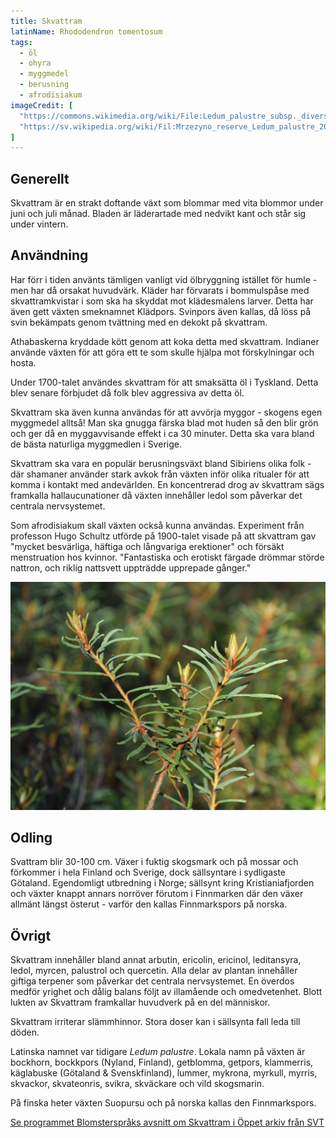 ```yaml
---
title: Skvattram
latinName: Rhododendron tomentosum
tags:
  - öl
  - ohyra
  - myggmedel
  - berusning
  - afrodisiakum
imageCredit: [
  "https://commons.wikimedia.org/wiki/File:Ledum_palustre_subsp._diversipilosum_var._nipponicum_1.JPG",
  "https://sv.wikipedia.org/wiki/Fil:Mrzezyno_reserve_Ledum_palustre_2010-07.jpg"
]
---
```


## Generellt

Skvattram är en strakt doftande växt som blommar med vita blommor under juni och juli månad. Bladen är läderartade med nedvikt kant och står sig under vintern.

## Användning

Har förr i tiden använts tämligen vanligt vid ölbryggning istället för humle - men har då orsakat huvudvärk. Kläder har förvarats i bommulspåse med skvattramkvistar i som ska ha skyddat mot klädesmalens larver. Detta har även gett växten smeknamnet Klädpors. Svinpors även kallas, då löss på svin bekämpats genom tvättning med en dekokt på skvattram.

Athabaskerna kryddade kött genom att koka detta med skvattram. Indianer använde växten för att göra ett te som skulle hjälpa mot förskylningar och hosta.

Under 1700-talet användes skvattram för att smaksätta öl i Tyskland. Detta blev senare förbjudet då folk blev aggressiva av detta öl.

Skvattram ska även kunna användas för att avvörja myggor - skogens egen myggmedel alltså! Man ska gnugga färska blad mot huden så den blir grön och ger då en myggavvisande effekt i ca 30 minuter. Detta ska vara bland de bästa naturliga myggmedlen i Sverige.

Skvattram ska vara en populär berusningsväxt bland Sibiriens olika folk - där shamaner använder stark avkok från växten inför olika ritualer för att komma i kontakt med andevärlden. En koncentrerad drog av skvattram sägs framkalla hallaucunationer då växten innehåller ledol som påverkar det centrala nervsystemet.

Som afrodisiakum skall växten också kunna användas. Experiment från professon Hugo Schultz utförde på 1900-talet visade på att skvattram gav "mycket besvärliga, häftiga och långvariga erektioner" och försäkt menstruation hos kvinnor. "Fantastiska och erotiskt färgade drömmar störde nattron, och riklig nattsvett uppträdde upprepade gånger."

![](/static/img/rhododendron-tomentosum-2.jpg)

## Odling

Svattram blir 30-100 cm. Växer i fuktig skogsmark och på mossar och förkommer i hela Finland och Sverige, dock sällsyntare i sydligaste Götaland. Egendomligt utbredning i Norge; sällsynt kring Kristianiafjorden och växter knappt annars norröver förutom i Finnmarken där den växer allmänt längst österut - varför den kallas Finnmarkspors på norska.

## Övrigt

Skvattram innehåller bland annat arbutin, ericolin, ericinol, leditansyra, ledol, myrcen, palustrol och quercetin. Alla delar av plantan innehåller giftiga terpener som påverkar det centrala nervsystemet. En överdos medför yrighet och dålig balans följt av illamående och omedvetenhet. Blott lukten av Skvattram framkallar huvudverk på en del människor.

Skvattram irriterar slämmhinnor. Stora doser kan i sällsynta fall leda till döden.

Latinska namnet var tidigare _Ledum palustre_. Lokala namn på växten är bockhorn, bockkpors (Nyland, Finland), getblomma, getpors, klammerris, käglabuske (Götaland & Svenskfinland), lummer, mykrona, myrkull, myrris, skvackor, skvateonris, svikra, skväckare och vild skogsmarin.

På finska heter växten Suopursu och på norska kallas den Finnmarkspors.

[Se programmet Blomsterspråks avsnitt om Skvattram i Öppet arkiv från SVT](https://www.oppetarkiv.se/video/1141662/blomstersprak)